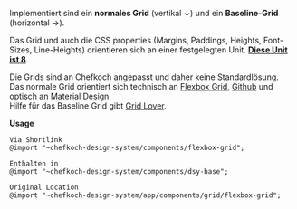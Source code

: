 Implementiert sind ein __normales Grid__ (vertikal ↓) und ein __Baseline-Grid__ (horizontal →).

Das Grid und auch die CSS properties (Margins, Paddings, Heights, Font-Sizes, Line-Heights) orientieren sich an einer festgelegten Unit. __[Diese Unit ist 8](https://mysticalnumbers.com/number-8/)__. 

Die Grids sind an Chefkoch angepasst und daher keine Standardlösung.  
Das normale Grid orientiert sich technisch an [Flexbox Grid](http://flexboxgrid.com/), [Github](https://github.com/kristoferjoseph/flexboxgrid) und optisch an [Material Design](https://material.io/design/layout/responsive-layout-grid.html#columns-gutters-margins)  
Hilfe für das Baseline Grid gibt [Grid Lover](https://www.gridlover.net/try).

__Usage__  
    
    Via Shortlink
    @import "~chefkoch-design-system/components/flexbox-grid";
    
    Enthalten in  
    @import "~chefkoch-design-system/components/dsy-base";
      
    Original Location
    @import "~chefkoch-design-system/app/components/grid/flexbox-grid";
